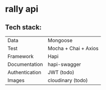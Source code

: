# rally api

## Tech stack:

|                |                      |
| -------------- | -------------------- |
| Data           | Mongoose             |
| Test           | Mocha + Chai + Axios |
| Framework      | Hapi                 |
| Documentation  | hapi-swagger         |
| Authentication | JWT (todo)           |
| Images         | cloudinary (todo)    |
